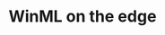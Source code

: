 ---
title: WinML on the edge
permalink: /docs/projects/winml/
redirect_to: /docs/winml
excerpt: Run Windows ML inferencing in an Azure IoT Edge module running on Windows
header:
  overlay_image: 
  overlay_full: true
  teaser: /assets/images/WinML.PNG
icons:
  - url: /assets/images/windows.png
    target: https://docs.microsoft.com/en-us/windows/ai/windows-ml/
    title: Windows Machine Learning
difficulty: MEDIUM
last_modified_at: 2019-10-31
tags: ["vision","onnx"]
---